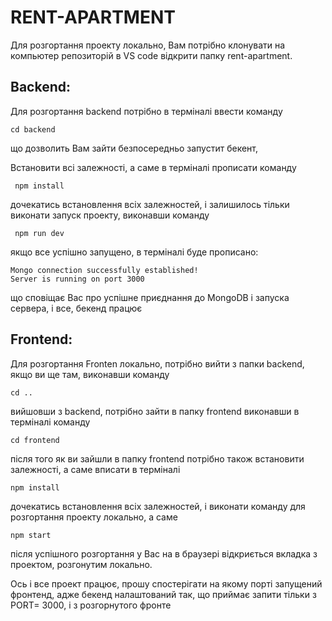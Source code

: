 # RENT-APARTMENT

Для розгортання проекту локально, Вам потрібно клонувати на компьютер репозиторій
в VS code відкрити папку rent-apartment.

## Backend:

Для розгортання backend потрібно в терміналі ввести команду
```
cd backend
```
що дозволить Вам зайти безпосередньо запустит бекент,

Встановити всі залежності, а саме в терміналі прописати команду
```
 npm install
```
дочекатись встановлення всіх залежностей, і залишилось тільки виконати запуск проекту, виконавши команду
```
 npm run dev
``` 
якщо все успішно запущено, в терміналі буде прописано:
```
Mongo connection successfully established!
Server is running on port 3000
```
що сповіщає Вас про успішне приєднання до MongoDB і запуска сервера,
і все, бекенд працює

## Frontend:

Для розгортання Fronten локально, потрібно вийти з папки backend, якщо ви ще там, виконавши команду

```
cd ..
```

вийшовши з backend, потрібно зайти в папку frontend виконавши в терміналі команду

```
cd frontend
```

після того як ви зайшли в папку frontend потрібно також встановити залежності, а саме вписати в терміналі

```
npm install
```

дочекатись встановлення всіх залежностей, і виконати команду для розгортання проекту локально, а саме

```
npm start
```

після успішного розгортання у Вас на в браузері відкриється вкладка з проектом, розгонутим локально.

Ось і все проект працює,
прошу спостерігати на якому порті запущений фронтенд, адже бекенд налаштований так, що приймає запити тільки з PORT= 3000, і з розгорнутого фронте


